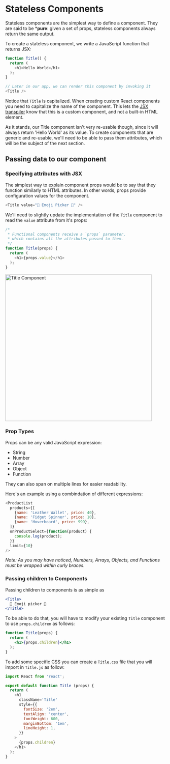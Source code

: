 # Stateless Components
Stateless components are the simplest way to define a component. They are said to be ***pure**: given a set of props, stateless components always return the same output.

To create a stateless component, we write a JavaScript function that returns JSX:

```js
function Title() {
  return (
    <h1>Hello World</h1>
  );
}

// Later in our app, we can render this component by invoking it
<Title />
```

Notice that `Title` is capitalized. When creating custom React components you need to capitalize the name of the component. This lets the [JSX transpiler](https://babeljs.io/docs/plugins/transform-react-jsx/) know that this is a custom component, and not a built-in HTML element.

As it stands, our Title component isn't very re-usable though, since it will always return 'Hello World' as its value. To create components that are generic and re-usable, we'll need to be able to pass them attributes, which will be the subject of the next section.

## Passing data to our component

### Specifying attributes with JSX

The simplest way to explain component props would be to say that they function similarly to HTML attributes. In other words, props provide configuration values for the component.

```js
<Title value="🐯 Emoji Picker 🐬" />
```

We'll need to slightly update the implementation of the `Title` component to read the `value` attribute from it's props:

```js
/*
 * Functional components receive a `props` parameter,
 * which contains all the attributes passed to them.
 */
function Title(props) {
  return (
    <h1>{props.value}</h1>
  );
}
```

<img width="461" alt="Title Component" src="https://user-images.githubusercontent.com/1416436/27197363-eca74c2c-51db-11e7-8e45-3e946e3b3a7d.png">


### Prop Types

Props can be any valid JavaScript expression:

- String
- Number
- Array
- Object
- Function

They can also span on multiple lines for easier readability.

Here's an example using a combindation of different expressions:

```js
<ProductList
  products={[
    {name: 'Leather Wallet', price: 40},
    {name: 'Fidget Spinner', price: 10},
    {name: 'Hoverboard', price: 999},
  ]}
  onProductSelect={function(product) {
    console.log(product);
  }}
  limit={10}
/>
```
*Note: As you may have noticed, Numbers, Arrays, Objects, and Functions must be wrapped within curly braces.*

### Passing children to Components
Passing children to components is as simple as
```jsx
<Title>
  🐑 Emoji picker 🐑
</Title>
```

To be able to do that, you will have to modify your existing `Title` component to use `props.children` as follows:

```jsx
function Title(props) {
  return (
    <h1>{props.children}</h1>
  );
}
```

To add some specific CSS you can create a `Title.css` file that you will import in `Title.js` as follow:

```js
import React from 'react';

export default function Title (props) {
  return (
    <h1
      className='Title'
      style={{
        fontSize: '2em',
        textAlign: 'center',
        fontWeight: 600,
        marginBottom: '1em',
        lineHeight: 1,
      }}
    >
      {props.children}
    </h1>
  );
}
```

